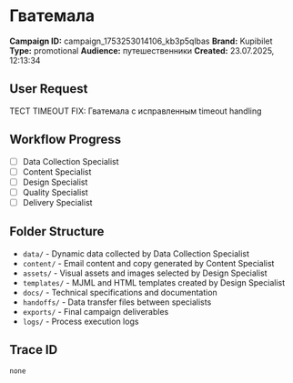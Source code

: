 # Гватемала

**Campaign ID:** campaign_1753253014106_kb3p5qlbas
**Brand:** Kupibilet
**Type:** promotional
**Audience:** путешественники
**Created:** 23.07.2025, 12:13:34

## User Request
ТЕСТ TIMEOUT FIX: Гватемала с исправленным timeout handling

## Workflow Progress
- [ ] Data Collection Specialist
- [ ] Content Specialist  
- [ ] Design Specialist
- [ ] Quality Specialist
- [ ] Delivery Specialist

## Folder Structure

- `data/` - Dynamic data collected by Data Collection Specialist
- `content/` - Email content and copy generated by Content Specialist
- `assets/` - Visual assets and images selected by Design Specialist
- `templates/` - MJML and HTML templates created by Design Specialist
- `docs/` - Technical specifications and documentation
- `handoffs/` - Data transfer files between specialists
- `exports/` - Final campaign deliverables
- `logs/` - Process execution logs

## Trace ID
`none`
